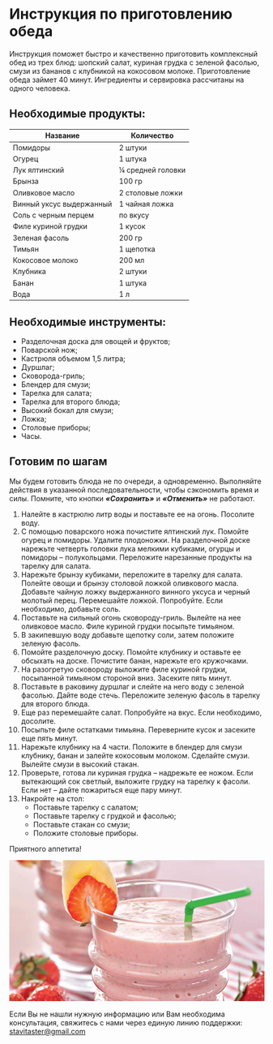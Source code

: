 # Инструкция по приготовлению обеда

Инструкция поможет быстро и качественно приготовить комплексный обед из трех блюд: шопский салат, куриная грудка с зеленой фасолью, смузи из бананов с клубникой на кокосовом молоке. Приготовление обеда займет 40 минут. Ингредиенты и сервировка рассчитаны на одного человека.
## Необходимые продукты:
| Название | Количество |
| ------ | ------ |
| Помидоры | 2 штуки |
| Огурец | 1 штука |
| Лук ялтинский | ¼ средней головки |
| Брынза | 100 гр |
| Оливковое масло | 2 столовые ложки |
| Винный уксус выдержанный | 1 чайная ложка |
| Соль с черным перцем | по вкусу |
| Филе куриной грудки | 1 кусок |
| Зеленая фасоль | 200 гр |
| Тимьян | 1 щепотка |
| Кокосовое молоко | 200 мл |
| Клубника | 2 штуки |
| Банан | 1 штука |
| Вода | 1 л |

## Необходимые инструменты:
- Разделочная доска для овощей и фруктов;
- Поварской нож;
- Кастрюля объемом 1,5 литра;
- Дуршлаг;
- Сковорода-гриль;
- Блендер для смузи;
- Тарелка для салата;
- Тарелка для второго блюда;
- Высокий бокал для смузи;
- Ложка;
- Столовые приборы;
- Часы.

## Готовим по шагам
Мы будем готовить блюда не по очереди, а одновременно. Выполняйте действия в указанной последовательности, чтобы сэкономить время и силы. Помните, что кнопки ***«Сохранить»*** и ***«Отменить»*** не работают.

1. Налейте в кастрюлю литр воды и поставьте ее на огонь. Посолите воду.
0. С помощью поварского ножа почистите ялтинский лук. Помойте огурец и помидоры. Удалите плодоножки. На разделочной доске нарежьте четверть головки лука мелкими кубиками, огурцы и помидоры –  полукольцами. Переложите нарезанные продукты на тарелку для салата.
0. Нарежьте брынзу кубиками, переложите в тарелку для салата. Полейте овощи и брынзу столовой ложкой оливкового масла. Добавьте чайную ложку выдержанного винного уксуса и черный молотый перец. Перемешайте ложкой. Попробуйте. Если необходимо, добавьте соль.
0. Поставьте на сильный огонь сковороду-гриль. Вылейте на нее оливковое масло. Филе куриной грудки посыпьте тимьяном.
0. В закипевшую воду добавьте щепотку соли, затем положите зеленую фасоль. 
0. Помойте разделочную доску. Помойте клубнику и оставьте ее обсыхать на доске. Почистите банан, нарежьте его кружочками.
0. На разогретую сковороду выложите филе куриной грудки, посыпанной тимьяном стороной вниз. Засеките пять минут.
0. Поставьте в раковину дуршлаг и слейте на него воду с зеленой фасолью. Дайте воде стечь. Переложите зеленую фасоль в тарелку для второго блюда.
0. Еще раз перемешайте салат. Попробуйте на вкус. Если необходимо, досолите.
0. Посыпьте филе остатками тимьяна. Переверните кусок и засеките еще пять минут.
0. Нарежьте клубнику на 4 части. Положите в блендер для смузи клубнику, банан и залейте кокосовым молоком. Сделайте смузи. Вылейте смузи в высокий стакан.
0. Проверьте, готова ли куриная грудка – надрежьте ее ножом. Если вытекающий сок светлый, выложите грудку на тарелку к фасоли. Если нет – дайте пожариться еще пару минут.
0. Накройте на стол:
    * Поставьте тарелку с салатом;
    * Поставьте тарелку с грудкой и фасолью;
    * Поставьте стакан со смузи;
    * Положите столовые приборы.

Приятного аппетита!

![](https://github.com/StyletN/r-keeper-lunch/blob/main/foto/lunch2.jpg?raw=true "Смузи")

Если Вы не нашли нужную информацию или Вам необходима консультация, свяжитесь с нами через единую линию поддержки: <stavitaster@gmail.com>
